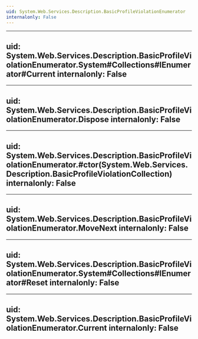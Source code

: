 ```yaml
---
uid: System.Web.Services.Description.BasicProfileViolationEnumerator
internalonly: False
---
```


---
uid: System.Web.Services.Description.BasicProfileViolationEnumerator.System#Collections#IEnumerator#Current
internalonly: False
---

---
uid: System.Web.Services.Description.BasicProfileViolationEnumerator.Dispose
internalonly: False
---

---
uid: System.Web.Services.Description.BasicProfileViolationEnumerator.#ctor(System.Web.Services.Description.BasicProfileViolationCollection)
internalonly: False
---

---
uid: System.Web.Services.Description.BasicProfileViolationEnumerator.MoveNext
internalonly: False
---

---
uid: System.Web.Services.Description.BasicProfileViolationEnumerator.System#Collections#IEnumerator#Reset
internalonly: False
---

---
uid: System.Web.Services.Description.BasicProfileViolationEnumerator.Current
internalonly: False
---

